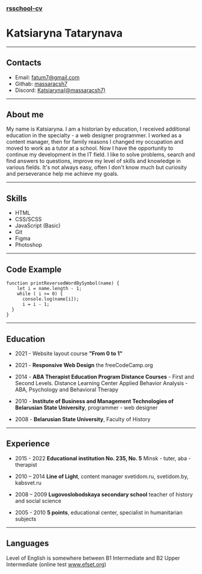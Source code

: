 ### [rsschool-cv](massaracsh7.github.io/rsschool-cv) ###
# Katsiaryna Tatarynava #

***************************

## Contacts ##

* Email: <fatum7@gmail.com>
* Githab: [massaracsh7](https://github.com/massaracsh7)
* Discord: [Katsiaryna(@massaracsh7)](https://discordapp.com/users/516715744646660106)

***************************

## About me ##

My name is Katsiaryna. I am a historian by education, I received additional education in the specialty - a web designer programmer. I worked as a content manager, then for family reasons I changed my occupation and moved to work as a tutor at a school. Now I have the opportunity to continue my development in the IT field.
I like to solve problems, search and find answers to questions, improve my level of skills and knowledge in various fields. It's not always easy, often I don't know much
but curiosity and perseverance help me achieve my goals.

***************************

## Skills ##

* HTML
* CSS/SCSS
* JavaScript (Basic)
* Git
* Figma
* Photoshop

***************************

## Code Example ##

```
function printReversedWordBySymbol(name) {
    let i = name.length - 1;
    while ( i >= 0) {
      console.log(name[i]);
      i = i - 1;
  }
} 
```

***************************

## Education ##

* 2021 - Website layout course **"From 0 to 1"**

* 2021 - **Responsive Web Design** the freeCodeCamp.org

* 2014 - **ABA Therapist Education Program Distance Courses** - First and Second Levels. Distance Learning Center Applied Behavior Analysis - ABA, Psychology and Behavioral Therapy

* 2010 - **Institute of Business and Management Technologies of Belarusian State University**, programmer - web designer

* 2008 - **Belarusian State University**, Faculty of History

***************************

## Experience ##

* 2015 - 2022 **Educational institution No. 235, No. 5** Minsk - tuter, aba - therapist

* 2010 – 2014 **Line of Light**, content manager svetidom.ru, svetidom.by, kabsvet.ru

* 2008 – 2009 **Lugovoslobodskaya secondary school** teacher of history and social science

* 2005 - 2010 **5 points**, educational center, specialist in humanitarian subjects

***************************

## Languages ##

Level of English is somewhere between B1 Intermediate and B2 Upper Intermediate (online test www.efset.org)